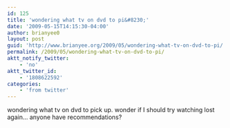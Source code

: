 ```yaml
---
id: 125
title: 'wondering what tv on dvd to pi&#8230;'
date: '2009-05-15T14:15:30-04:00'
author: brianyee0
layout: post
guid: 'http://www.brianyee.org/2009/05/wondering-what-tv-on-dvd-to-pi/'
permalink: /2009/05/wondering-what-tv-on-dvd-to-pi/
aktt_notify_twitter:
    - 'no'
aktt_twitter_id:
    - '1808622592'
categories:
    - 'from twitter'
---
```


wondering what tv on dvd to pick up. wonder if I should try watching lost again… anyone have recommendations?